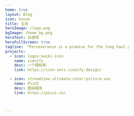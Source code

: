 ```yaml
---
home: true
layout: Blog
icon: house
title: 主页
heroImage: /logo.png
bgImage: /home_bg.png
heroText: 白德培
heroFullScreen: true
tagline: 「Perseverance is a promise for the long haul.」
projects:
  - icon: logos:xwiki-icon
    name: iconify
    desc: 一个图标库
    link: https://icon-sets.iconify.design/

  - icon: streamline-ultimate-color:picture-sun
    name: PicUI
    desc: 图床服务
    link: https://picui.cn/



---
```

